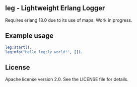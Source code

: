 ## leg - Lightweight Erlang Logger

Requires erlang 18.0 due to its use of maps. Work in progress.

## Example usage

```erlang
leg:start().
leg:nfo("Hello leg:ly world!", []).
```

## License

Apache license version 2.0. See the LICENSE file for details.
